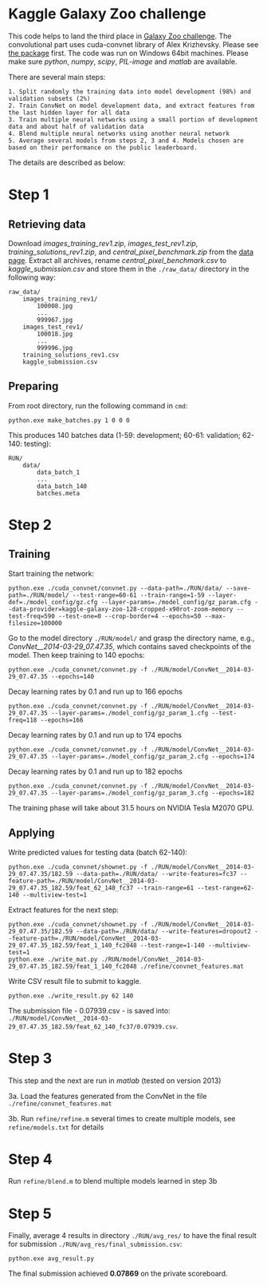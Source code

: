 Kaggle Galaxy Zoo challenge
===========================

This code helps to land the third place in [Galaxy Zoo challenge](https://www.kaggle.com/c/galaxy-zoo-the-galaxy-challenge). The convolutional part uses cuda-convnet library of Alex Krizhevsky. Please see [the package](https://code.google.com/p/cuda-convnet/) first. The code was run on Windows 64bit machines. Please make sure *python*, *numpy*, *scipy*, *PIL-image* and *matlab* are available.

There are several main steps:

	1. Split randomly the training data into model development (98%) and validation subsets (2%)
	2. Train ConvNet on model development data, and extract features from the last hidden layer for all data
	3. Train multiple neural networks using a small portion of development data and about half of validation data
	4. Blend multiple neural networks using another neural network
	5. Average several models from steps 2, 3 and 4. Models chosen are based on their performance on the public leaderboard.

The details are described as below:

Step 1
===================================================================================================

Retrieving data
---------------

Download *images_training_rev1.zip*, *images_test_rev1.zip*, *training_solutions_rev1.zip*, and *central_pixel_benchmark.zip* from the [data page](https://www.kaggle.com/c/galaxy-zoo-the-galaxy-challenge/data). Extract all archives, rename *central_pixel_benchmark.csv* to *kaggle_submission.csv* and store them in the `./raw_data/` directory in the following way:

	raw_data/
		images_training_rev1/
			100008.jpg
			...
			999967.jpg
		images_test_rev1/
			100018.jpg
			...
			999996.jpg
		training_solutions_rev1.csv
		kaggle_submission.csv

Preparing
-----------

From root directory, run the following command in `cmd`:

	python.exe make_batches.py 1 0 0 0

This produces 140 batches data (1-59: development; 60-61: validation; 62-140: testing):
	
	RUN/
		data/
			data_batch_1
			...
			data_batch_140
			batches.meta

Step 2
===================================================================================================

Training
--------

Start training the network:

	python.exe ./cuda_convnet/convnet.py --data-path=./RUN/data/ --save-path=./RUN/model/ --test-range=60-61 --train-range=1-59 --layer-def=./model_config/gz.cfg --layer-params=./model_config/gz_param.cfg --data-provider=kaggle-galaxy-zoo-128-cropped-x90rot-zoom-memory --test-freq=590 --test-one=0 --crop-border=4 --epochs=50 --max-filesize=100000

Go to the model directory `./RUN/model/` and grasp the directory name, e.g., *ConvNet__2014-03-29_07.47.35*, which contains saved checkpoints of the model. Then keep training to 140 epochs:

	python.exe ./cuda_convnet/convnet.py -f ./RUN/model/ConvNet__2014-03-29_07.47.35 --epochs=140

Decay learning rates by 0.1 and run up to 166 epochs

	python.exe ./cuda_convnet/convnet.py -f ./RUN/model/ConvNet__2014-03-29_07.47.35 --layer-params=./model_config/gz_param_1.cfg --test-freq=118 --epochs=166

Decay learning rates by 0.1 and run up to 174 epochs

	python.exe ./cuda_convnet/convnet.py -f ./RUN/model/ConvNet__2014-03-29_07.47.35 --layer-params=./model_config/gz_param_2.cfg --epochs=174

Decay learning rates by 0.1 and run up to 182 epochs

	python.exe ./cuda_convnet/convnet.py -f ./RUN/model/ConvNet__2014-03-29_07.47.35 --layer-params=./model_config/gz_param_3.cfg --epochs=182

The training phase will take about 31.5 hours on NVIDIA Tesla M2070 GPU.

Applying
--------

Write predicted values for testing data (batch 62-140):

	python.exe ./cuda_convnet/shownet.py -f ./RUN/model/ConvNet__2014-03-29_07.47.35/182.59 --data-path=./RUN/data/ --write-features=fc37 --feature-path=./RUN/model/ConvNet__2014-03-29_07.47.35_182.59/feat_62_140_fc37 --train-range=61 --test-range=62-140 --multiview-test=1

Extract features for the next step:

	python.exe ./cuda_convnet/shownet.py -f ./RUN/model/ConvNet__2014-03-29_07.47.35/182.59 --data-path=./RUN/data/ --write-features=dropout2 --feature-path=./RUN/model/ConvNet__2014-03-29_07.47.35_182.59/feat_1_140_fc2048 --test-range=1-140 --multiview-test=1
	python.exe ./write_mat.py ./RUN/model/ConvNet__2014-03-29_07.47.35_182.59/feat_1_140_fc2048 ./refine/convnet_features.mat

Write CSV result file to submit to kaggle.
	
	python.exe ./write_result.py 62 140

The submission file - 0.07939.csv - is saved into: `./RUN/model/ConvNet__2014-03-29_07.47.35_182.59/feat_62_140_fc37/0.07939.csv`.
	

Step 3
===================================================================================================

This step and the next are run in *matlab* (tested on version 2013)

3a. Load the features generated from the ConvNet in the file `./refine/convnet_features.mat`

3b. Run `refine/refine.m` several times to create multiple models, see `refine/models.txt` for details

Step 4
===================================================================================================

Run `refine/blend.m` to blend multiple models learned in step 3b
	

Step 5
===================================================================================================

Finally, average 4 results in directory `./RUN/avg_res/` to have the final result for submission `./RUN/avg_res/final_submission.csv`:

	python.exe avg_result.py

The final submission achieved **0.07869** on the private scoreboard.